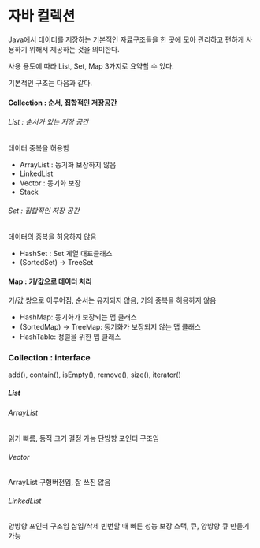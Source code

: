 # 자바 컬렉션

Java에서 데이터를 저장하는 기본적인 자료구조들을 한 곳에 모아 관리하고 편하게 사용하기 위해서 제공하는 것을 의미한다.

사용 용도에 따라 List, Set, Map 3가지로 요약할 수 있다.

기본적인 구조는 다음과 같다.

#### Collection : 순서, 집합적인 저장공간

###### List : 순서가 있는 저장 공간

데이터 중복을 허용함

* ArrayList : 동기화 보장하지 않음
* LinkedList
* Vector : 동기화 보장
* Stack

###### Set : 집합적인 저장 공간

데이터의 중복을 허용하지 않음

* HashSet : Set 계열 대표클래스
* (SortedSet) -> TreeSet

#### Map : 키/값으로 데이터 처리

키/값 쌍으로 이루어짐, 순서는 유지되지 않음, 키의 중복을 허용하지 않음

* HashMap: 동기화가 보장되는 맵 클래스
* (SortedMap) -> TreeMap: 동기화가 보장되지 않는 맵 클래스
* HashTable: 정렬을 위한 맵 클래스

### Collection : interface

add(), contain(), isEmpty(), remove(), size(), iterator()

##### List

###### ArrayList

읽기 빠름, 동적 크기 결정 가능
단방향 포인터 구조임

###### Vector

ArrayList 구형버전임, 잘 쓰진 않음

###### LinkedList

양방향 포인터 구조임
삽입/삭제 빈번할 때 빠른 성능 보장
스택, 큐, 양방향 큐 만들기 가능
